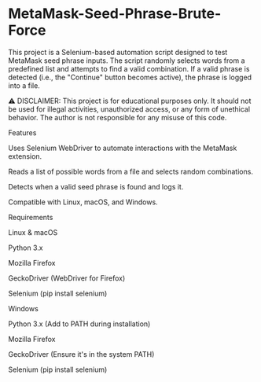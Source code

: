 # MetaMask-Seed-Phrase-Brute-Force
This project is a Selenium-based automation script designed to test MetaMask seed phrase inputs. The script randomly selects words from a predefined list and attempts to find a valid combination. If a valid phrase is detected (i.e., the "Continue" button becomes active), the phrase is logged into a file.

⚠️ DISCLAIMER: This project is for educational purposes only. It should not be used for illegal activities, unauthorized access, or any form of unethical behavior. The author is not responsible for any misuse of this code.

Features

Uses Selenium WebDriver to automate interactions with the MetaMask extension.

Reads a list of possible words from a file and selects random combinations.

Detects when a valid seed phrase is found and logs it.

Compatible with Linux, macOS, and Windows.

Requirements

Linux & macOS

Python 3.x

Mozilla Firefox

GeckoDriver (WebDriver for Firefox)

Selenium (pip install selenium)

Windows

Python 3.x (Add to PATH during installation)

Mozilla Firefox

GeckoDriver (Ensure it's in the system PATH)

Selenium (pip install selenium)

